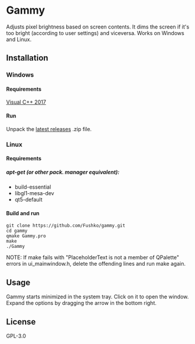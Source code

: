 # Gammy

Adjusts pixel brightness based on screen contents. It dims the screen if it's too bright (according to user settings) and viceversa. Works on Windows and Linux.

## Installation

### Windows

#### Requirements

[Visual C++ 2017](https://aka.ms/vs/16/release/vc_redist.x64.exe)

#### Run

Unpack the [latest releases](https://github.com/Fushko/gammy/releases) .zip file.

### Linux

#### Requirements

##### apt-get (or other pack. manager equivalent):
- build-essential 
- libgl1-mesa-dev 
- qt5-default

#### Build and run
```
git clone https://github.com/Fushko/gammy.git
cd gammy
qmake Gammy.pro
make
./Gammy
```
NOTE: If make fails with "PlaceholderText is not a member of QPalette" errors in ui_mainwindow.h, delete the offending lines and run make again.

## Usage

Gammy starts minimized in the system tray. Click on it to open the window. Expand the options by dragging the arrow in the bottom right.

## License

GPL-3.0

